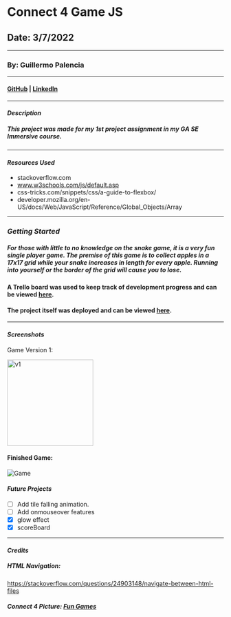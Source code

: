 # Connect 4 Game JS

## Date: 3/7/2022

---

### By: Guillermo Palencia

---

#### [GitHub](https://github.com/guillermopalencia) | [LinkedIn](www.linkedin.com/in/guillermo-palencia-0772a3172)

---

#### **_Description_**

##### This project was made for my 1st project assignment in my GA SE Immersive course.

---

#### **_Resources Used_**

- stackoverflow.com
- www.w3schools.com/js/default.asp
- css-tricks.com/snippets/css/a-guide-to-flexbox/
- developer.mozilla.org/en-US/docs/Web/JavaScript/Reference/Global_Objects/Array

---

### **_Getting Started_**

##### For those with little to no knowledge on the snake game, it is a very fun single player game. The premise of this game is to collect apples in a 17x17 grid while your snake increases in length for every apple. Running into yourself or the border of the grid will cause you to lose.

#### A Trello board was used to keep track of development progress and can be viewed [here](https://trello.com/b/qcRefxBX/project-1-connect-four).

#### The project itself was deployed and can be viewed [here](https://guillermos-connect4.surge.sh/).

---

#### **_Screenshots_**

Game Version 1:

<img src="https://i.imgur.com/tNbCDMR.png" width="200" alt="v1">

#### Finished Game:

![Game](https://i.imgur.com/4ehPV2e.png)

#### **_Future Projects_**

- [ ] Add tile falling animation.
- [ ] Add onmouseover features
- [x] glow effect
- [x] scoreBoard

---

#### **_Credits_**

##### HTML Navigation:

https://stackoverflow.com/questions/24903148/navigate-between-html-files

##### Connect 4 Picture: [Fun Games](https://www.google.com/url?sa=i&url=http%3A%2F%2Fwww.funpages.com%2Fgames%2Fconnect4%2F&psig=AOvVaw2pgGYQup9bz2PTEClCUKEy&ust=1647101956468000&source=images&cd=vfe&ved=0CAsQjRxqFwoTCLDhxpS7vvYCFQAAAAAdAAAAABAD)

